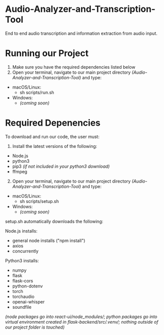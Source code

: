 # Audio-Analyzer-and-Transcription-Tool
End to end audio transcription and information extraction from audio input. 

# Running our Project
1. Make sure you have the required dependencies listed below
2. Open your terminal, navigate to our main project directory _(Audio-Analyzer-and-Transcription-Tool)_ and type:
- macOS/Linux:
    - sh scripts/run.sh
- Windows:
    - _(coming soon)_

# Required Depenencies
To download and run our code, the user must:
1. Install the latest versions of the following:
- Node.js
- python3
- pip3 _(if not included in your python3 download)_
- ffmpeg
2. Open your terminal, navigate to our main project directory _(Audio-Analyzer-and-Transcription-Tool)_ and type:
- macOS/Linux:
    - sh scripts/setup.sh
- Windows:
    - _(coming soon)_

setup.sh automatically downloads the following:

Node.js installs:
- general node installs ("npm install")
- axios
- concurrently

Python3 installs:
- numpy
- flask
- flask-cors
- python-dotenv
- torch
- torchaudio
- openai-whisper
- soundfile

_(node packages go into react-ui/node_modules/; python packages go into virtual environment created in flask-backend/src/.venv/; nothing outside of our project folder is touched)_